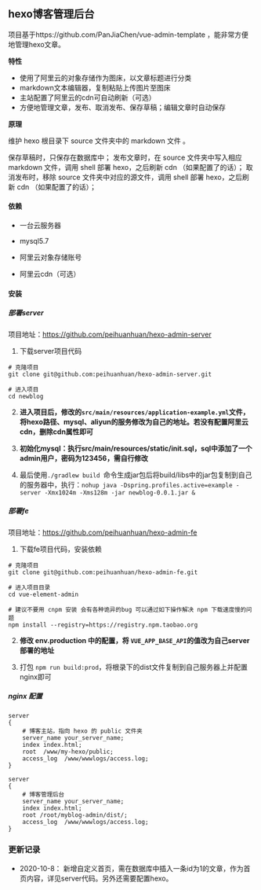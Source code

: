 ## hexo博客管理后台

项目基于https://github.com/PanJiaChen/vue-admin-template ，能非常方便地管理hexo文章。



**特性**

- 使用了阿里云的对象存储作为图床，以文章标题进行分类
- markdown文本编辑器，复制粘贴上传图片至图床
- 主站配置了阿里云的cdn可自动刷新（可选）
- 方便地管理文章，发布、取消发布、保存草稿；编辑文章时自动保存

**原理**

维护 hexo 根目录下 source 文件夹中的 markdown 文件 。

保存草稿时，只保存在数据库中；
发布文章时，在 source 文件夹中写入相应 markdown 文件，调用 shell 部署 hexo，之后刷新 cdn （如果配置了的话）；
取消发布时，移除 source 文件夹中对应的源文件，调用 shell 部署 hexo，之后刷新 cdn （如果配置了的话）；




#### 依赖

- 一台云服务器

- mysql5.7
- 阿里云对象存储账号
- 阿里云cdn（可选）

#### 安装

##### 部署server

项目地址：https://github.com/peihuanhuan/hexo-admin-server
1. 下载server项目代码
```
# 克隆项目
git clone git@github.com:peihuanhuan/hexo-admin-server.git

# 进入项目
cd newblog
```

2. **进入项目后，修改的`src/main/resources/application-example.yml`文件，将hexo路径、mysql、aliyun的服务修改为自己的地址。若没有配置阿里云cdn，删除cdn属性即可**

3. **初始化mysql：执行src/main/resources/static/init.sql，sql中添加了一个admin用户，密码为123456，需自行修改**

4. 最后使用`./gradlew build `命令生成jar包后将build/libs中的jar包复制到自己的服务器中，执行：`nohup java -Dspring.profiles.active=example -server -Xmx1024m -Xms128m -jar newblog-0.0.1.jar &`


##### 部署fe
项目地址：https://github.com/peihuanhuan/hexo-admin-fe
1. 下载fe项目代码，安装依赖
```
# 克隆项目
git clone git@github.com:peihuanhuan/hexo-admin-fe.git

# 进入项目目录
cd vue-element-admin

# 建议不要用 cnpm 安装 会有各种诡异的bug 可以通过如下操作解决 npm 下载速度慢的问题
npm install --registry=https://registry.npm.taobao.org
```

2. **修改 env.production 中的配置，将 `VUE_APP_BASE_API`的值改为自己server部署的地址**

3. 打包 `npm run build:prod`，将根录下的dist文件复制到自己服务器上并配置nginx即可


##### nginx 配置

```nginx
server
{
    # 博客主站，指向 hexo 的 public 文件夹
    server_name your_server_name;
    index index.html;
    root  /www/my-hexo/public;
    access_log  /www/wwwlogs/access.log;
}

server
{
    # 博客管理后台
    server_name your_server_name;
    index index.html;
    root /root/myblog-admin/dist/;
    access_log  /www/wwwlogs/access.log;
}
```

### 更新记录
- 2020-10-8： 新增自定义首页，需在数据库中插入一条id为1的文章，作为首页内容，详见server代码。另外还需要配置hexo。


